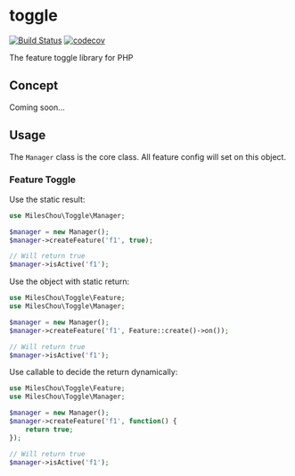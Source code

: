 # toggle

[![Build Status](https://travis-ci.com/MilesChou/toggle.svg?branch=master)](https://travis-ci.com/MilesChou/toggle)
[![codecov](https://codecov.io/gh/MilesChou/toggle/branch/master/graph/badge.svg)](https://codecov.io/gh/MilesChou/toggle)

The feature toggle library for PHP

## Concept

Coming soon...

## Usage

The `Manager` class is the core class. All feature config will set on this object.

### Feature Toggle

Use the static result:

```php
use MilesChou\Toggle\Manager;

$manager = new Manager();
$manager->createFeature('f1', true);

// Will return true
$manager->isActive('f1');
```

Use the object with static return:

```php
use MilesChou\Toggle\Feature;
use MilesChou\Toggle\Manager;

$manager = new Manager();
$manager->createFeature('f1', Feature::create()->on());

// Will return true
$manager->isActive('f1');
```

Use callable to decide the return dynamically:

```php
use MilesChou\Toggle\Feature;
use MilesChou\Toggle\Manager;

$manager = new Manager();
$manager->createFeature('f1', function() {
    return true;
});

// Will return true
$manager->isActive('f1');
```
